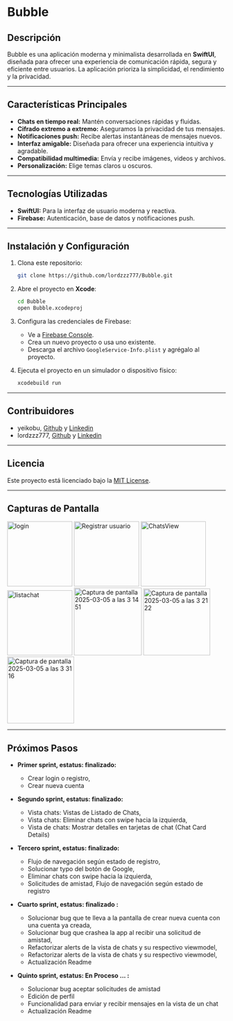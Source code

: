 # Bubble

## Descripción
Bubble es una aplicación moderna y minimalista desarrollada en **SwiftUI**, diseñada para ofrecer una experiencia de comunicación rápida, segura y eficiente entre usuarios. La aplicación prioriza la simplicidad, el rendimiento y la privacidad.

---

## Características Principales

- **Chats en tiempo real:** Mantén conversaciones rápidas y fluidas.
- **Cifrado extremo a extremo:** Aseguramos la privacidad de tus mensajes.
- **Notificaciones push:** Recibe alertas instantáneas de mensajes nuevos.
- **Interfaz amigable:** Diseñada para ofrecer una experiencia intuitiva y agradable.
- **Compatibilidad multimedia:** Envía y recibe imágenes, videos y archivos.
- **Personalización:** Elige temas claros u oscuros.

---

## Tecnologías Utilizadas

- **SwiftUI:** Para la interfaz de usuario moderna y reactiva.
- **Firebase:** Autenticación, base de datos y notificaciones push.
  
---

## Instalación y Configuración

1. Clona este repositorio:
   ```bash
   git clone https://github.com/lordzzz777/Bubble.git
   ```

2. Abre el proyecto en **Xcode**:
   ```bash
   cd Bubble
   open Bubble.xcodeproj
   ```
   
3. Configura las credenciales de Firebase:
   - Ve a [Firebase Console](https://console.firebase.google.com/).
   - Crea un nuevo proyecto o usa uno existente.
   - Descarga el archivo `GoogleService-Info.plist` y agrégalo al proyecto.

4. Ejecuta el proyecto en un simulador o dispositivo físico:
   ```bash
   xcodebuild run
   ```

---

## Contribuidores

- yeikobu, [Github](https://github.com/yeikobu) y [Linkedin](https://www.linkedin.com/in/jacob-aguilar-campos/overlay/about-this-profile/?lipi=urn%3Ali%3Apage%3Ad_flagship3_profile_view_base%3Bkqfp06aKQ92Qw9GLJqDagg%3D%3D)
- lordzzz777, [Github](https://github.com/lordzzz777) y [Linkedin](https://www.linkedin.com/in/esteban-pérez-castillejo-a79476333/?midToken=AQFoUW3wQ6lhOw&midSig=00uIzmNbyL9HE1&eid=na0p6l-m6peu2ao-y8&otpToken=MTMwMTFlZTcxNzJiYzljY2IwMmIwZmViNDExZGVmYjI4ZmM2ZDk0MDljYWM4YzZlN2JkYTAxNjc0YTVmNWNmYmY0ZGRkNmU3MThlNWNmZjk0MGZhYzhiMDI4NTRjM2RmNTUyM2YzMTdiNTc0OWRlNzhlOTgyMTIwY2QsMSwx&originalSubdomain=es)

---

## Licencia

Este proyecto está licenciado bajo la [MIT License](LICENSE).

---

## Capturas de Pantalla

<img width="150"  alt="login" src="https://github.com/user-attachments/assets/039ec655-a08c-49b9-bd82-44dc5cb38870" />
<img width="150"  alt="Registrar usuario" src="https://github.com/user-attachments/assets/67a63285-05ce-4904-8e87-60fa455284a8" />
<img width="150"  alt="ChatsView" src="https://github.com/user-attachments/assets/239da25f-7cf1-4c8a-9a92-cc9e36a7cd3a" />
<img width="150" alt="listachat" src="https://github.com/user-attachments/assets/54b10476-ff57-4996-b418-029e3fa23730" />
<img width="156" alt="Captura de pantalla 2025-03-05 a las 3 14 51" src="https://github.com/user-attachments/assets/2f0cea5e-36d1-4928-a35e-5bd31c70316a" />
<img width="154" alt="Captura de pantalla 2025-03-05 a las 3 21 22" src="https://github.com/user-attachments/assets/4b393b6d-021e-4479-9ae3-8fe519674d3f" />
<img width="154" alt="Captura de pantalla 2025-03-05 a las 3 31 16" src="https://github.com/user-attachments/assets/6a24d0c6-8971-45ca-a03b-a82062f382d3" />

---

## Próximos Pasos

- **Primer sprint, estatus: finalizado:**
    - Crear login o registro,
    - Crear nueva cuenta
      
- **Segundo sprint, estatus: finalizado:**
    - Vista chats: Vistas de Listado de Chats,
    - Vista chats: Eliminar chats con swipe hacia la izquierda,
    - Vista de chats: Mostrar detalles en tarjetas de chat (Chat Card Details)
  
- **Tercero sprint, estatus: finalizado:**
    - Flujo de navegación según estado de registro,
    - Solucionar typo del botón de Google,
    - Eliminar chats con swipe hacia la izquierda,
    - Solicitudes de amistad, Flujo de navegación según estado de registro
      
- **Cuarto sprint, estatus: finalizado :**
    - Solucionar bug que te lleva a la pantalla de crear nueva cuenta con una cuenta ya creada,
    - Solucionar bug que crashea la app al recibir una solicitud de amistad,
    - Refactorizar alerts de la vista de chats y su respectivo viewmodel,
    - Refactorizar alerts de la vista de chats y su respectivo viewmodel,
    - Actualización Readme

- **Quinto sprint, estatus: En Proceso ... :**
    - Solucionar bug aceptar solicitudes de amistad
    - Edición de perfil
    - Funcionalidad para enviar y recibir mensajes en la vista de un chat
    - Actualización Readme
